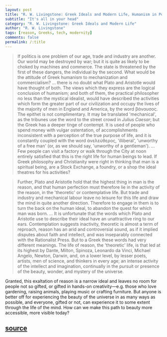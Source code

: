 ```yaml
---
layout: post
title: "R. W. Livingstone: Greek Ideals and Modern Life, Humanism in Politics"
subtitle: "It's all in your head"
category: "R. W. Livingstone: Greek Ideals and Modern Life"
author: "R. W. Livingstone"
tags: [reason, Greeks, tech, modernity]
comments: false
permalink: /:title
---
```


> If politics is one problem of our age, trade and industry are another. Our world may be destroyed by war; but it is quite as likely to be choked by machines and commerce. The state is threatened by the first of these dangers, the individual by the second. What would be the attitude of Greek humanism to mechanization and commercialism? ... there is no doubt what Plato and Aristotle would have thought of both. The views which they express are the logical conclusion of humanism; and both of them, the practical philosopher no less than the mystical idealist, would have described the activities which form the greater part of our civilization and occupy the lives of the majority of men in England and America, by the word βάναυσος. The epithet is not complimentary. It may be translated 'mechanical', as the tribunes use the word to the street crowd in *Julius Caesar*; but the Greek has a deeper tinge of contempt. It is used of people who spend money with vulgar ostentation, of accomplishments inconsistent with a perception of the true purpose of life, and it is constantly coupled with the word ἀνελεύθερος, 'illiberal', 'unworthy of a free man' (or, as we should say, 'unworthy of a gentleman'). ... Few people can visit a factory or walk through the City at noon entirely satisfied that this is the right life for human beings to lead. If Greek philosophy and Christianity were right in thinking that man is a spiritual being, are a Stock Exchange, a foundry, or a shop the ideal theatres for his activities?

> Further, Plato and Aristotle hold that the highest thing in man is the reason, and that human perfection must therefore lie in the activity of the reason, in the 'theoretic' or contemplative life. But trade and industry and mechanical labour leave no leisure for this life and draw the mind in quite another direction. Therefore to engage in them is to turn the back on the human ideal, to abandon the quest for which man was born. ... It is unfortunate that the words which Plato and Aristotle use to describe their ideal have an unattractive ring to our ears. Contemplation suggests inactivity, theoretic is almost a term of reproach, reason has an arid and controversial sound, as if it implied disputes about faith and intellect, and was inseparably connected with the Rationalist Press. But to a Greek these words had very different meanings. The life of reason, the 'theoretic' life, is that led at its highest by Dante, Milton, Spinoza, Leonardo da Vinci, Michael Angelo, Newton, Darwin, and, on a lower level, by lesser poets, artists, men of science, and thinkers in every age; an intense activity of the intellect and imagination, continually in the pursuit or presence of the beauty, wonder, and mystery of the universe.

Granted, this exaltation of reason is a narrow ideal and leaves no room for people not so gifted, or gifted in hands-on creativity—e.g. those who love gardening, raising animals, playing music or crafting furniture. But anyone is better off for experiencing the beauty of the universe in as many ways as possible, and everyone, gifted or not, can experience it to some extent through the life of the mind. How can we make this path to beauty more accessible, more visible today?

<h2 class="post-source"><a href="https://archive.org/stream/greekidealsmoder00livi#page/104"><i class="fas fa-book" aria-hidden="true"></i> source</a></h2>
